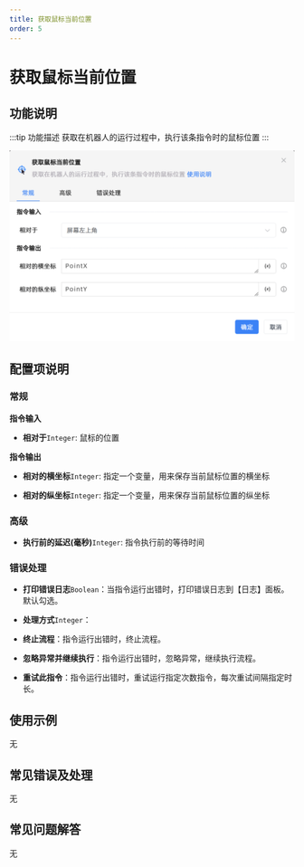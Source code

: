 ```yaml
---
title: 获取鼠标当前位置
order: 5
---
```


# 获取鼠标当前位置

## 功能说明

:::tip 功能描述
获取在机器人的运行过程中，执行该条指令时的鼠标位置
:::

![获取鼠标当前位置](../../assets/获取鼠标当前位置_command.png)

## 配置项说明

### 常规

**指令输入**

- **相对于**`Integer`: 鼠标的位置


**指令输出**

- **相对的横坐标**`Integer`: 指定一个变量，用来保存当前鼠标位置的横坐标

- **相对的纵坐标**`Integer`: 指定一个变量，用来保存当前鼠标位置的纵坐标

### 高级

- **执行前的延迟(毫秒)**`Integer`: 指令执行前的等待时间

### 错误处理

- **打印错误日志**`Boolean`：当指令运行出错时，打印错误日志到【日志】面板。默认勾选。

- **处理方式**`Integer`：

 - **终止流程**：指令运行出错时，终止流程。

 - **忽略异常并继续执行**：指令运行出错时，忽略异常，继续执行流程。

 - **重试此指令**：指令运行出错时，重试运行指定次数指令，每次重试间隔指定时长。

## 使用示例
无

## 常见错误及处理

无

## 常见问题解答

无

